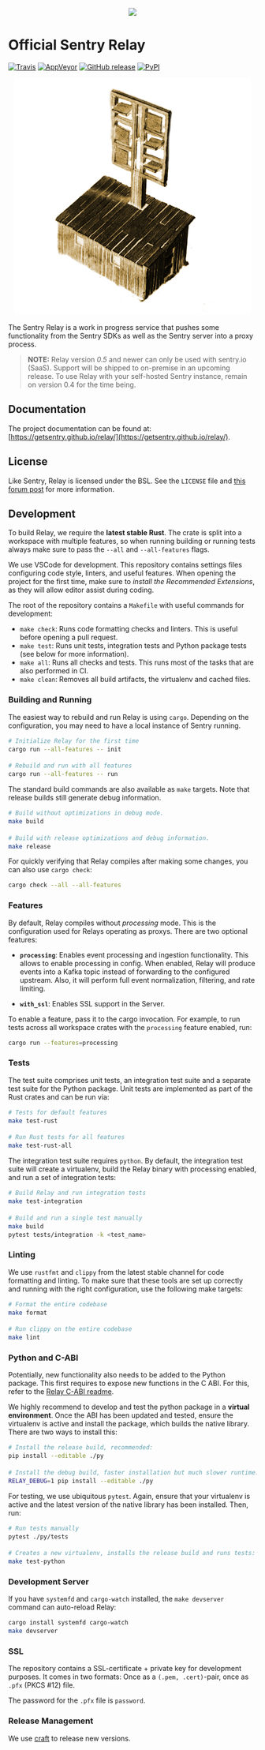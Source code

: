 <p align="center">
  <a href="https://sentry.io" target="_blank" align="center">
    <img src="https://sentry-brand.storage.googleapis.com/sentry-logo-black.png" width="280">
  </a>
  <br />
</p>

# Official Sentry Relay

[![Travis](https://travis-ci.com/getsentry/relay.svg?branch=master)](https://travis-ci.com/getsentry/relay)
[![AppVeyor](https://img.shields.io/appveyor/ci/sentry/relay.svg)](https://ci.appveyor.com/project/sentry/relay)
[![GitHub release](https://img.shields.io/github/release/getsentry/relay.svg)](https://github.com/getsentry/relay/releases/latest)
[![PyPI](https://img.shields.io/pypi/v/sentry-relay.svg)](https://pypi.python.org/pypi/sentry-relay)

<p align="center">
  <p align="center">
    <img src="https://github.com/getsentry/relay/blob/master/artwork/semaphore.jpg?raw=true" alt="semaphore tower" width="480">
  </p>
</p>

The Sentry Relay is a work in progress service that pushes some functionality
from the Sentry SDKs as well as the Sentry server into a proxy process.

> **NOTE:** Relay version _0.5_ and newer can only be used with sentry.io
> (SaaS). Support will be shipped to on-premise in an upcoming release. To use
> Relay with your self-hosted Sentry instance, remain on version 0.4 for the
> time being.

## Documentation

The project documentation can be found at:
[https://getsentry.github.io/relay/](https://getsentry.github.io/relay/).

## License

Like Sentry, Relay is licensed under the BSL. See the `LICENSE` file and [this
forum post](https://forum.sentry.io/t/re-licensing-sentry-faq-discussion/8044)
for more information.

## Development

To build Relay, we require the **latest stable Rust**. The crate is split into a
workspace with multiple features, so when running building or running tests
always make sure to pass the `--all` and `--all-features` flags.

We use VSCode for development. This repository contains settings files
configuring code style, linters, and useful features. When opening the project
for the first time, make sure to _install the Recommended Extensions_, as they
will allow editor assist during coding.

The root of the repository contains a `Makefile` with useful commands for
development:

- `make check`: Runs code formatting checks and linters. This is useful before
  opening a pull request.
- `make test`: Runs unit tests, integration tests and Python package tests (see
  below for more information).
- `make all`: Runs all checks and tests. This runs most of the tasks that are
  also performed in CI.
- `make clean`: Removes all build artifacts, the virtualenv and cached files.

### Building and Running

The easiest way to rebuild and run Relay is using `cargo`. Depending on the
configuration, you may need to have a local instance of Sentry running.

```bash
# Initialize Relay for the first time
cargo run --all-features -- init

# Rebuild and run with all features
cargo run --all-features -- run
```

The standard build commands are also available as `make` targets. Note that
release builds still generate debug information.

```bash
# Build without optimizations in debug mode.
make build

# Build with release optimizations and debug information.
make release
```

For quickly verifying that Relay compiles after making some changes, you can
also use `cargo check`:

```bash
cargo check --all --all-features
```

### Features

By default, Relay compiles without _processing_ mode. This is the configuration
used for Relays operating as proxys. There are two optional features:

- **`processing`**: Enables event processing and ingestion functionality. This
  allows to enable processing in config. When enabled, Relay will produce events
  into a Kafka topic instead of forwarding to the configured upstream. Also, it
  will perform full event normalization, filtering, and rate limiting.

- **`with_ssl`**: Enables SSL support in the Server.

To enable a feature, pass it to the cargo invocation. For example, to run tests
across all workspace crates with the `processing` feature enabled, run:

```bash
cargo run --features=processing
```

### Tests

The test suite comprises unit tests, an integration test suite and a separate
test suite for the Python package. Unit tests are implemented as part of the
Rust crates and can be run via:

```bash
# Tests for default features
make test-rust

# Run Rust tests for all features
make test-rust-all
```

The integration test suite requires `python`. By default, the integration test
suite will create a virtualenv, build the Relay binary with processing enabled,
and run a set of integration tests:

```bash
# Build Relay and run integration tests
make test-integration

# Build and run a single test manually
make build
pytest tests/integration -k <test_name>
```

### Linting

We use `rustfmt` and `clippy` from the latest stable channel for code formatting
and linting. To make sure that these tools are set up correctly and running with
the right configuration, use the following make targets:

```bash
# Format the entire codebase
make format

# Run clippy on the entire codebase
make lint
```

### Python and C-ABI

Potentially, new functionality also needs to be added to the Python package.
This first requires to expose new functions in the C ABI. For this, refer to the
[Relay C-ABI readme](relay-cabi/README.md).

We highly recommend to develop and test the python package in a **virtual
environment**. Once the ABI has been updated and tested, ensure the virtualenv
is active and install the package, which builds the native library. There are
two ways to install this:

```bash
# Install the release build, recommended:
pip install --editable ./py

# Install the debug build, faster installation but much slower runtime:
RELAY_DEBUG=1 pip install --editable ./py
```

For testing, we use ubiquitous `pytest`. Again, ensure that your virtualenv is
active and the latest version of the native library has been installed. Then,
run:

```bash
# Run tests manually
pytest ./py/tests

# Creates a new virtualenv, installs the release build and runs tests:
make test-python
```

### Development Server

If you have `systemfd` and `cargo-watch` installed, the `make devserver` command
can auto-reload Relay:

```bash
cargo install systemfd cargo-watch
make devserver
```

### SSL

The repository contains a SSL-certificate + private key for development
purposes. It comes in two formats: Once as a `(.pem, .cert)`-pair, once as
`.pfx` (PKCS #12) file.

The password for the `.pfx` file is `password`.

### Release Management

We use [craft](https://github.com/getsentry/craft) to release new versions.
